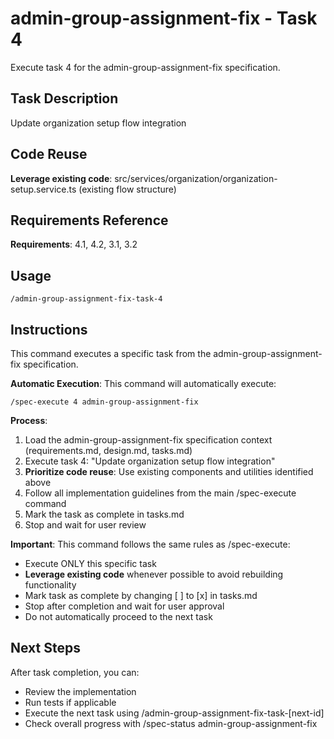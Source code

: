 # admin-group-assignment-fix - Task 4

Execute task 4 for the admin-group-assignment-fix specification.

## Task Description
Update organization setup flow integration

## Code Reuse
**Leverage existing code**: src/services/organization/organization-setup.service.ts (existing flow structure)

## Requirements Reference
**Requirements**: 4.1, 4.2, 3.1, 3.2

## Usage
```
/admin-group-assignment-fix-task-4
```

## Instructions
This command executes a specific task from the admin-group-assignment-fix specification.

**Automatic Execution**: This command will automatically execute:
```
/spec-execute 4 admin-group-assignment-fix
```

**Process**:
1. Load the admin-group-assignment-fix specification context (requirements.md, design.md, tasks.md)
2. Execute task 4: "Update organization setup flow integration"
3. **Prioritize code reuse**: Use existing components and utilities identified above
4. Follow all implementation guidelines from the main /spec-execute command
5. Mark the task as complete in tasks.md
6. Stop and wait for user review

**Important**: This command follows the same rules as /spec-execute:
- Execute ONLY this specific task
- **Leverage existing code** whenever possible to avoid rebuilding functionality
- Mark task as complete by changing [ ] to [x] in tasks.md
- Stop after completion and wait for user approval
- Do not automatically proceed to the next task

## Next Steps
After task completion, you can:
- Review the implementation
- Run tests if applicable
- Execute the next task using /admin-group-assignment-fix-task-[next-id]
- Check overall progress with /spec-status admin-group-assignment-fix

